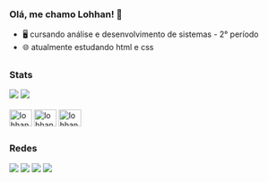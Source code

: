 ### Olá, me chamo Lohhan! 🚀


- 🖥️ cursando análise e desenvolvimento de sistemas - 2° período
- 🌐 atualmente estudando html e css
  
##

### Stats

<div>
  <a href="https://github.com/lohhan"></a>
  <img heigth="180cm" src="https://github-readme-stats.vercel.app/api?username=lohhan&show_icons=true&hide=contribs,prs&cache_seconds=86400&theme=radical"/>
  <img heigth="180cm" src="https://github-readme-stats.vercel.app/api/top-langs/?username=lohhan&layout=compact&langs_count=16&theme=radical"/>
</div>

<div style="display: inline_block"><br>
  <img align="center" alt="lohhan-java" height="30" width="40" src="https://cdn.jsdelivr.net/gh/devicons/devicon/icons/java/java-original-wordmark.svg"/>
  <img align="center" alt="lohhan-html" height="30" width="40" src="https://cdn.jsdelivr.net/gh/devicons/devicon/icons/html5/html5-original.svg" />
  <img align="center" alt="lohhan-css" height="30" width="40" src="https://cdn.jsdelivr.net/gh/devicons/devicon/icons/css3/css3-original.svg"/>
</div>

##

### Redes

<div> 
  <a href="https://instagram.com/_lohhan" target="_blank"><img src="https://img.shields.io/badge/-Instagram-%23E4405F?style=for-the-badge&logo=instagram&logoColor=white" target="_blank"></a>
 <a href="https://discord.gg/_bibiano" target="_blank"><img src="https://img.shields.io/badge/Discord-7289DA?style=for-the-badge&logo=discord&logoColor=white" target="_blank"></a> 
  <a href = "mailto:lohhang05@gmail.com"><img src="https://img.shields.io/badge/-Gmail-%23333?style=for-the-badge&logo=gmail&logoColor=white" target="_blank"></a>
  <a href="https://www.linkedin.com/in/lohhan-guilherme" target="_blank"><img src="https://img.shields.io/badge/-LinkedIn-%230077B5?style=for-the-badge&logo=linkedin&logoColor=white" target="_blank"></a> 
  
</div>
